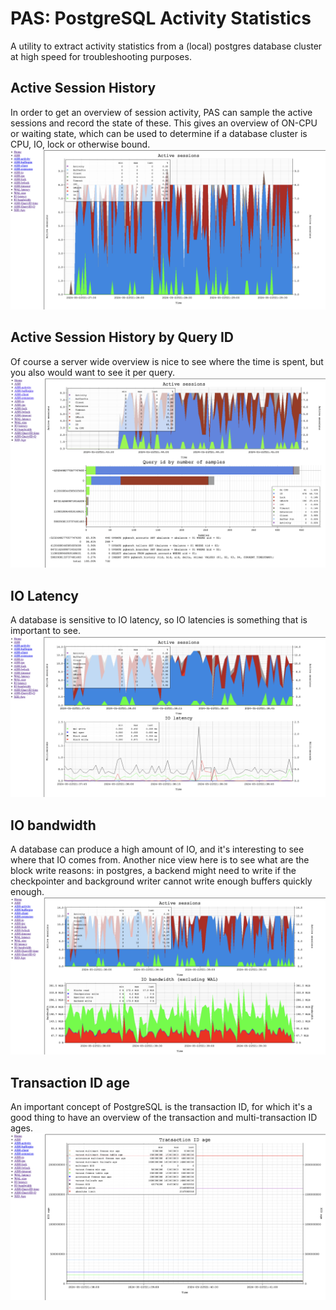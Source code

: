 # PAS: PostgreSQL Activity Statistics
A utility to extract activity statistics from a (local) postgres database cluster at high speed for troubleshooting purposes.

## Active Session History
In order to get an overview of session activity, PAS can sample the active sessions and record the state of these. 
This gives an overview of ON-CPU or waiting state, which can be used to determine if a database cluster is CPU, IO, lock or otherwise bound.
![Active sessions](/Images/active_sessions.png)

## Active Session History by Query ID
Of course a server wide overview is nice to see where the time is spent, but you also would want to see it per query. 
![Active sessions by query id](/Images/active_session_by_query_id.png)

## IO Latency
A database is sensitive to IO latency, so IO latencies is something that is important to see.
![IO latency](/Images/io_latencies.png)

## IO bandwidth
A database can produce a high amount of IO, and it's interesting to see where that IO comes from.
Another nice view here is to see what are the block write reasons: in postgres, a backend might need to write if the checkpointer and background writer cannot write enough buffers quickly enough.
![IO bandwidth](/Images/io_bandwidth.png)

## Transaction ID age
An important concept of PostgreSQL is the transaction ID, for which it's a good thing to have an overview of the transaction and multi-transaction ID ages.
![Transaction ID age](/Images/transaction_id_age.png)
